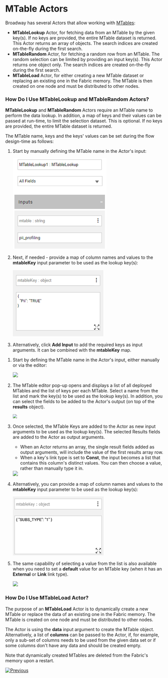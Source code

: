 # MTable Actors

Broadway has several Actors that allow working with [MTables](/articles/09_translations/06_mtables_overview.md):

* **MTableLookup** Actor, for fetching data from an MTable by the given key(s). If no keys are provided, the entire MTable dataset is returned. This Actor returns an array of objects. The search indices are created on-the-fly during the first search. 
* **MTableRandom** Actor, for fetching a random row from an MTable. The random selection can be limited by providing an input key(s). This Actor returns one object only. The search indices are created on-the-fly during the first search.
* **MTableLoad** Actor, for either creating a new MTable dataset or replacing an existing one in the Fabric memory. The MTable is then created on one node and must be distributed to other nodes.

### How Do I Use MTableLookup and MTableRandom Actors?

**MTableLookup** and **MTableRandom** Actors require an MTable name to perform the data lookup. In addition, a map of keys and their values can be passed at run-time, to limit the selection dataset. This is optional. If no keys are provided, the entire MTable dataset is returned.

The MTable name, keys and the keys' values can be set during the flow design-time as follows:

<studio>

1. Start by manually defining the MTable name in the Actor's input:

   <img src="../images/99_actors_09_0_studio.png"  />

2. Next, if needed - provide a map of column names and values to the **mtableKey** input parameter to be used as the lookup key(s):

   <img src="../images/99_actors_09_1_studio.png"  />

3. Alternatively, click **Add Input** to add the required keys as input arguments. It can be combined with the **mtableKey** map.

</studio>

<web>

1. Start by defining the MTable name in the Actor's input, either manually or via the editor:

   <img src="../images/99_actors_09_0_web.png"  />

2. The MTable editor pop-up opens and displays a list of all deployed MTables and the list of keys per each MTable. Select a name from the list and mark the key(s) to be used as the lookup key(s). In addition, you can select the fields to be added to the Actor's output (on top of the **results** object).

   <img src="../images/99_actors_09_1.png" style="zoom: 80%;" />

3. Once selected, the MTable Keys are added to the Actor as new input arguments to be used as the lookup key(s). The selected Results fields are added to the Actor as output arguments. 

   * When an Actor returns an array, the single result fields added as output arguments, will include the value of the first results array row.
   * When a key's link type is set to **Const**, the input becomes a list that contains this column's distinct values. You can then choose a value, rather than manually type it in. 

   <img src="../images/99_actors_09_2.png"  />

4. Alternatively, you can provide a map of column names and values to the **mtableKey** input parameter to be used as the lookup key(s):

   <img src="../images/99_actors_09_1_web.png"  />

5. The same capability of selecting a value from the list is also available when you need to set a **default** value for an MTable key (when it has an **External** or **Link** link type).

   <img src="../images/99_actors_09_3.png"  />

</web>

### How Do I Use MTableLoad Actor?

The purpose of an **MTableLoad** Actor is to dynamically create a new MTable or replace the data of an existing one in the Fabric memory. The MTable is created on one node and must be distributed to other nodes. 

The Actor is using the **data** input argument to create the MTable object. Alternatively, a list of **columns** can be passed to the Actor, if, for example, only a sub-set of columns needs to be used from the given data set or if some columns don't have any data and should be created empty. 

Note that dynamically created MTables are deleted from the Fabric's memory upon a restart.



[![Previous](/articles/images/Previous.png)](08_sequence_implementation_guide.md)
